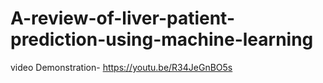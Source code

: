# A-review-of-liver-patient-prediction-using-machine-learning
video Demonstration- https://youtu.be/R34JeGnBO5s
